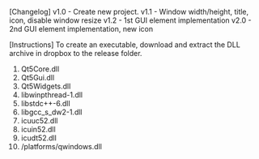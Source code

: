 [Changelog]
v1.0 - Create new project.
v1.1 - Window width/height, title, icon, disable window resize 
v1.2 - 1st GUI element implementation
v2.0 - 2nd GUI element implementation, new icon

[Instructions]
To create an executable, download and extract
the DLL archive in dropbox to the release folder.

1. Qt5Core.dll
2. Qt5Gui.dll
3. Qt5Widgets.dll
4. libwinpthread-1.dll
5. libstdc++-6.dll
6. libgcc_s_dw2-1.dll
7. icuuc52.dll
8. icuin52.dll
9. icudt52.dll
10. /platforms/qwindows.dll